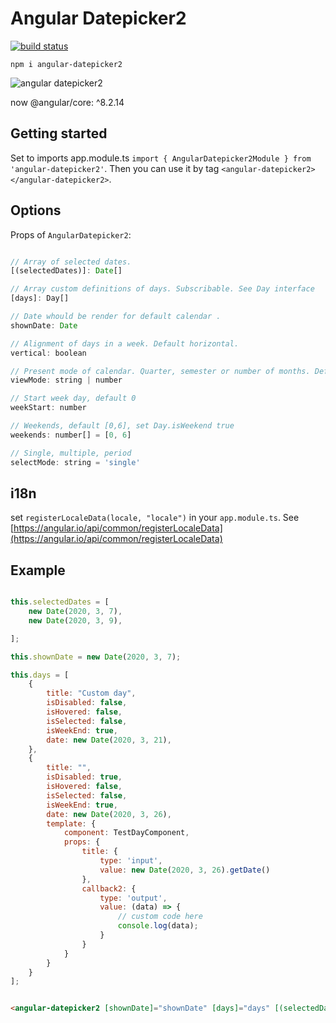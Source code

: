 # Angular Datepicker2

[![build status](https://github.com/nsnayp13/angular-calendar/workflows/build/badge.svg)](https://github.com/nsnayp13/angular-calendar/actions)



`npm i angular-datepicker2`

![angular datepicker2](https://i.postimg.cc/fWSFpxp7/angular-datepicker2.png)


now @angular/core: ^8.2.14


## Getting started

Set to imports app.module.ts `import { AngularDatepicker2Module } from 'angular-datepicker2'`. Then you can use it by tag  `<angular-datepicker2></angular-datepicker2>`.


## Options

Props of `AngularDatepicker2`:

```javascript

// Array of selected dates.
[(selectedDates)]: Date[]

// Array custom definitions of days. Subscribable. See Day interface
[days]: Day[]

// Date whould be render for default calendar .
shownDate: Date

// Alignment of days in a week. Default horizontal.
vertical: boolean

// Present mode of calendar. Quarter, semester or number of months. Default 1.
viewMode: string | number

// Start week day, default 0
weekStart: number

// Weekends, default [0,6], set Day.isWeekend true
weekends: number[] = [0, 6]

// Single, multiple, period 
selectMode: string = 'single'

```

## i18n

set `registerLocaleData(locale, "locale")` in your `app.module.ts`. See [https://angular.io/api/common/registerLocaleData](https://angular.io/api/common/registerLocaleData)

## Example

```javascript

this.selectedDates = [
    new Date(2020, 3, 7),
    new Date(2020, 3, 9),

];

this.shownDate = new Date(2020, 3, 7);   

this.days = [
    {
        title: "Custom day",
        isDisabled: false,
        isHovered: false,
        isSelected: false,
        isWeekEnd: true,
        date: new Date(2020, 3, 21),
    },
    {
        title: "",
        isDisabled: true,
        isHovered: false,
        isSelected: false,
        isWeekEnd: true,
        date: new Date(2020, 3, 26),
        template: {
            component: TestDayComponent,
            props: {
                title: {
                    type: 'input',
                    value: new Date(2020, 3, 26).getDate()
                },
                callback2: {
                    type: 'output',
                    value: (data) => {
                        // custom code here
                        console.log(data);
                    }
                }
            }
        }
    }
];
```

```html

<angular-datepicker2 [shownDate]="shownDate" [days]="days" [(selectedDates)]="selectedDates" [selectMode]="'period'" [weekends]="[0,1]" [weekStart]="1" [viewMode]="'quarter'"></angular-datepicker2>

```